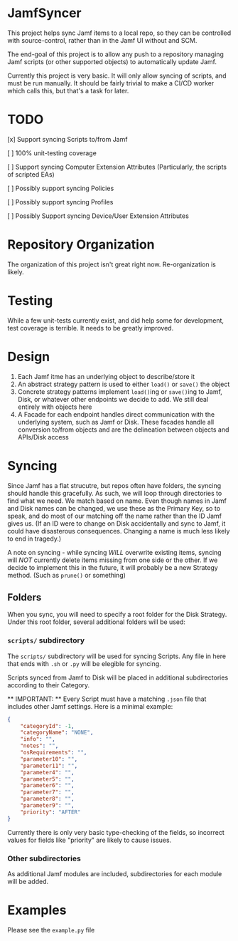 # JamfSyncer
This project helps sync Jamf items to a local repo, so they can be controlled with source-control, rather than in the Jamf UI without and SCM.

The end-goal of this project is to allow any push to a repository managing Jamf scripts (or other supported objects) to automatically update Jamf.

Currently this project is very basic.  It will only allow syncing of scripts, and must be run manually.  It should be fairly trivial to make a
CI/CD worker which calls this, but that's a task for later.

# TODO
[x] Support syncing Scripts to/from Jamf

[ ] 100% unit-testing coverage

[ ] Support syncing Computer Extension Attributes (Particularly, the scripts of scripted EAs)

[ ] Possibly support syncing Policies

[ ] Possibly support syncing Profiles

[ ] Possibly Support syncing Device/User Extension Attributes


# Repository Organization
The organization of this project isn't great right now.  Re-organization is likely.

# Testing
While a few unit-tests currently exist, and did help some for development, test coverage is terrible.  It needs to be greatly improved.

# Design
1. Each Jamf itme has an underlying object to describe/store it
2. An abstract strategy pattern is used to either `load()` or `save()` the object
3. Concrete strategy patterns implement `load()`ing or `save()`ing to Jamf, Disk, or whatever other endpoints we decide to add.
    We still deal entirely with objects here
4. A Facade for each endpoint handles direct communication with the underlying system, such as Jamf or Disk.
    These facades handle all conversion to/from objects and are the delineation between objects and APIs/Disk access

# Syncing
Since Jamf has a flat strucutre, but repos often have folders, the syncing should handle this gracefully.  As such, we will loop through directories
to find what we need.  We match based on name.  Even though names in Jamf and Disk names can be changed, we use these as the Primary Key, so to speak,
and do most of our matching off the name rather than the ID Jamf gives us.  (If an ID were to change on Disk accidentally and sync to Jamf, it could
have disasterous consequences.  Changing a name is much less likely to end in tragedy.)

A note on syncing - while syncing *WILL* overwrite existing items, syncing will *NOT* currently delete items missing from one side or the other.  If we
decide to implement this in the future, it will probably be a new Strategy method.  (Such as `prune()` or something)

## Folders
When you sync, you will need to specify a root folder for the Disk Strategy.  Under this root folder, several additional folders will be used:

### `scripts/` subdirectory
The `scripts/` subdirectory will be used for syncing Scripts.  Any file in here that ends with `.sh` or `.py` will be elegible for syncing.

Scripts synced from Jamf to Disk will be placed in additional subdirectories according to their Category.

** IMPORTANT: ** Every Script must have a matching `.json` file that includes other Jamf settings.  Here is a minimal example:
``` JSON
{
    "categoryId": -1,
    "categoryName": "NONE",
    "info": "",
    "notes": "",
    "osRequirements": "",
    "parameter10": "",
    "parameter11": "",
    "parameter4": "",
    "parameter5": "",
    "parameter6": "",
    "parameter7": "",
    "parameter8": "",
    "parameter9": "",
    "priority": "AFTER"
}

```
Currently there is only very basic type-checking of the fields, so incorrect values for fields like "priority" are likely to cause issues.

### Other subdirectories
As additional Jamf modules are included, subdirectories for each module will be added.

# Examples
Please see the `example.py` file
